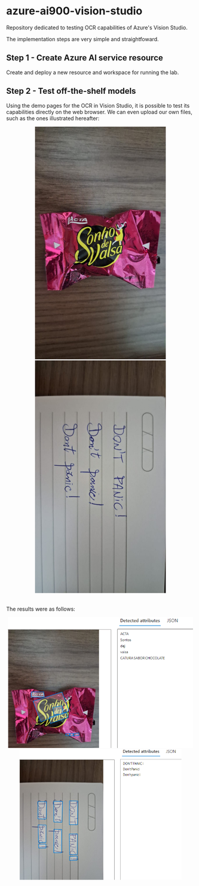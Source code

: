 # azure-ai900-vision-studio

Repository dedicated to testing OCR capabilities of Azure's Vision Studio.

The implementation steps are very simple and straightfoward.

## Step 1 - Create Azure AI service resource

Create and deploy a new resource and workspace for running the lab.


## Step 2 - Test off-the-shelf models

Using the demo pages for the OCR in Vision Studio, it is possible to test its capabilities directly on the web browser.
We can even upload our own files, such as the ones illustrated hereafter:

<div align='center'>
  <img src="https://github.com/felipe-m-barbosa/azure-ai900-vision-studio/blob/main/inputs/input_1.jpeg" width="350" alt="img1-candy">
  <img src="https://github.com/felipe-m-barbosa/azure-ai900-vision-studio/blob/main/inputs/input_2.jpeg" width="350" alt="img1-dont_panic">
</div>


<br>The results were as follows:<br>
<div align='center'>
  <img src="https://github.com/felipe-m-barbosa/azure-ai900-vision-studio/blob/main/output/results_1.png" height="350" alt="img1-candy">
  <img src="https://github.com/felipe-m-barbosa/azure-ai900-vision-studio/blob/main/output/results_2.png" height="350" alt="img1-dont_panic">
</div>
